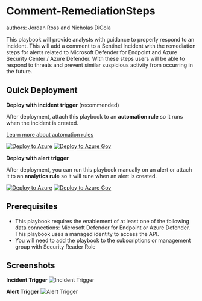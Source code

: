 # Comment-RemediationSteps
authors: Jordan Ross and Nicholas DiCola

This playbook will provide analysts with guidance to properly respond to an incident. This will add a comment to a Sentinel Incident with the remediation steps for alerts related to Microsoft Defender for Endpoint and Azure Security Center / Azure Defender. With these steps users will be able to respond to threats and prevent similar suspicious activity from occurring in the future.

## Quick Deployment
**Deploy with incident trigger** (recommended)

After deployment, attach this playbook to an **automation rule** so it runs when the incident is created.

[Learn more about automation rules](https://docs.microsoft.com/azure/sentinel/automate-incident-handling-with-automation-rules#creating-and-managing-automation-rules)

[![Deploy to Azure](https://aka.ms/deploytoazurebutton)](https://portal.azure.com/#create/Microsoft.Template/uri/https%3A%2F%2Fraw.githubusercontent.com%2FAzure%2FAzure-Sentinel%2Fmaster%2FPlaybooks%2FComment-RemediationSteps%2Fazuredeploy_incident.json)
[![Deploy to Azure Gov](https://aka.ms/deploytoazuregovbutton)](https://portal.azure.us/#create/Microsoft.Template/uri/https%3A%2F%2Fraw.githubusercontent.com%2FAzure%2FAzure-Sentinel%2Fmaster%2FPlaybooks%2FComment-RemediationSteps%2Fazuredeploy_incident.json)

**Deploy with alert trigger**

After deployment, you can run this playbook manually on an alert or attach it to an **analytics rule** so it will rune when an alert is created.

[![Deploy to Azure](https://aka.ms/deploytoazurebutton)](https://portal.azure.com/#create/Microsoft.Template/uri/https%3A%2F%2Fraw.githubusercontent.com%2FAzure%2FAzure-Sentinel%2Fmaster%2FPlaybooks%2FComment-RemediationSteps%2Fazuredeploy_alert.json)
[![Deploy to Azure Gov](https://aka.ms/deploytoazuregovbutton)](https://portal.azure.us/#create/Microsoft.Template/uri/https%3A%2F%2Fraw.githubusercontent.com%2FAzure%2FAzure-Sentinel%2Fmaster%2FPlaybooks%2FComment-RemediationSteps%2Fazuredeploy_alert.json)

## Prerequisites
- This playbook requires the enablement of at least one of the following data connections: Microsoft Defender for Endpoint or Azure Defender. This playbook uses a managed identity to access the API.
- You will need to add the playbook to the subscriptions or management group with Security Reader Role

## Screenshots
**Incident Trigger**
![Incident Trigger](./images/Comment_RemediationSteps_incident.png)

**Alert Trigger**
![Alert Trigger](./images/Comment_RemediationSteps_alert.png)
